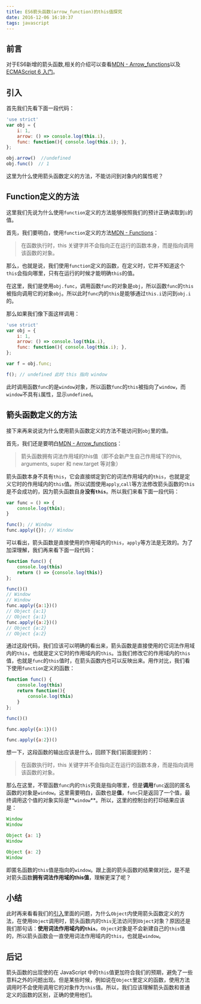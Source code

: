 ```yaml
---
title: ES6箭头函数(arrow_function)的this值探究
date: 2016-12-06 16:10:37
tags: javascript
---
```

## 前言
对于ES6新增的箭头函数,相关的介绍可以查看[MDN - Arrow_functions](https://developer.mozilla.org/zh-CN/docs/Web/JavaScript/Reference/Functions/Arrow_functions)以及[ECMAScript 6 入门](http://es6.ruanyifeng.com/#docs/function#箭头函数)。

## 引入
首先我们先看下面一段代码：
```javascript
'use strict'
var obj = {
    i: 1,
    arrow: () => console.log(this.i),
    func: function(){ console.log(this.i); },
};

obj.arrow()  //undefined
obj.func()  // 1
```
这里为什么使用箭头函数定义的方法，不能访问到对象内的属性呢？

## Function定义的方法
这里我们先说为什么使用`function`定义的方法能够按照我们的预计正确读取到`i`的值。

首先，我们要明白，使用`function`定义的方法[MDN - Functions](https://developer.mozilla.org/zh-CN/docs/Web/JavaScript/Reference/Functions)：
>在函数执行时，this 关键字并不会指向正在运行的函数本身，而是指向调用该函数的对象。

那么，也就是说，我们使用`function`定义的函数，在定义时，它并不知道这个`this`会指向哪里，只有在运行的时候才能明确`this`的值。

在这里，我们是使用`obj.func`，调用函数`func`的对象是`obj`，所以函数`func`的`this`被指向调用它的对象`obj`。所以此时`func`内的`this`是能够通过`this.i`访问到`obj.i`的。

那么如果我们像下面这样调用：
```javascript
'use strict'
var obj = {
    i: 1,
    arrow: () => console.log(this.i),
    func: function(){ console.log(this.i); },
};

var f = obj.func;

f(); // undefined 此时 this 指向 window
```
此时调用函数`func`的是`window`对象，所以函数`func`的`this`被指向了`window`，而`window`不具有`i`属性，显示`undefined`。

## 箭头函数定义的方法

接下来再来说说为什么使用箭头函数定义的方法不能访问到`obj`里的值。

首先，我们还是要明白[MDN - Arrow_functions](https://developer.mozilla.org/zh-CN/docs/Web/JavaScript/Reference/Functions/Arrow_functions)：
>箭头函数拥有词法作用域的this值（即不会新产生自己作用域下的this, arguments, super 和 new.target 等对象）

箭头函数本身不具有`this`，它会直接绑定到它的词法作用域内的`this`，也就是定义它时的作用域内的`this`值。所以试图使用`apply`,`call`等方法修改箭头函数的`this`是不会成功的，因为箭头函数自身**没有`this`**。所以我们来看下面一段代码：
```javascript
var func = () => {
    console.log(this);
}

func(); // Window
func.apply({}); // Window
```
可以看出，箭头函数是直接使用的作用域内的`this`，`apply`等方法是无效的。为了加深理解，我们再来看下面一段代码：
```javascript
function func() {
    console.log(this)
    return () => {console.log(this)}
};

func()()
// Window 
// Window
func.apply({a:1})()
// Object {a:1}
// Object {a:1}
func.apply({a:2})()
// Object {a:2}
// Object {a:2}
```
通过这段代码，我们应该可以明确的看出来，箭头函数是直接使用的它词法作用域内的`this`，也就是定义它时的作用域内的`this`。当我们修改它的作用域内的`this`值，也就是`func`的`this`值时，在箭头函数内也可以反映出来。用作对比，我们看下使用`function`定义的函数：
```javascript
function func() {
    console.log(this)
    return function(){
        console.log(this)
    }
};

func()()

func.apply({a:1})()

func.apply({a:2})()
```
想一下，这段函数的输出应该是什么，回顾下我们前面提到的：
>在函数执行时，this 关键字并不会指向正在运行的函数本身，而是指向调用该函数的对象。

那么在这里，不管函数`func`内的`this`究竟是指向哪里，但是**调用**`func`返回的匿名函数的对象是`window`。这里需要明白，函数也是**值**，`func`只是返回了一个值，最终调用这个值的对象实际是**`window`**。所以，这里的控制台的打印结果应该是：
```javascript
Window
Window

Object {a: 1}
Window

Object {a: 2}
Window
```
即匿名函数的`this`值是指向的`window`。跟上面的箭头函数的结果做对比，是不是对箭头函数**拥有词法作用域的this值**，理解更深了呢？
## 小结
此时再来看看我们的[引入](#引入)里面的问题，为什么`Object`内使用箭头函数定义的方法，在使用`Object`调用时，箭头函数内的`this`无法访问到`Object`对象？原因还是我们那句话：**使用词法作用域内的`this`**。`Object`对象是不会新建自己的`this`值的，所以箭头函数会一直使用词法作用域内的`this`，也就是`window`。
## 后记
箭头函数的出现使的在 JavaScript 中的`this`值更加符合我们的预期，避免了一些意料之外的问题出现。但是某些时候，例如说在`Object`里定义的函数，使用方法调用时不会使用调用它的对象作为`this`值。所以，我们应该理解箭头函数和普通定义的函数的区别，正确的使用他们。